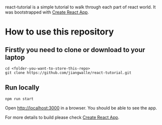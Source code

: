 react-tutorial is a simple tutorial to walk through each part of react world.
It was bootstrapped with [Create React App](https://github.com/facebookincubator/create-react-app).

# How to use this repository

## Firstly you need to clone or download to your laptop
```
cd <folder-you-want-to-store-this-repo>
git clone https://github.com/jiangwalle/react-tutorial.git
```

## Run locally
```
npm run start
```
Open [http://localhost:3000](http://localhost:3000) in a browser. You should be able to see the app.

For more details to build please check [Create React App](https://github.com/facebookincubator/create-react-app).